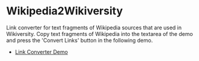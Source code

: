 # Wikipedia2Wikiversity
Link converter for text fragments of Wikipedia sources that are used in Wikiversity.
Copy text fragments of Wikipedia into the textarea of the demo and press the 'Convert Links' button in the following demo.

* [Link Converter Demo](https://niebert.github.io/Wikipedia2Wikiversity)
